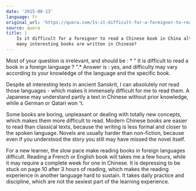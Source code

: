 ```yaml
---
date: '2015-08-13'
language: fr
original_url: 'https://quora.com/Is-it-difficult-for-a-foreigner-to-read-a-Chinese-book-in-China-although-many-interesting-books-are-written-in-Chinese/answer/Clément-Renaud'
source: quora
title: |
    Is it difficult for a foreigner to read a Chinese book in China although
    many interesting books are written in Chinese?
---
```


Most of your question is irrelevant, and should be : * " It is difficult
to read a book in a foreign language ? ".* Answer is : yes, and
difficulty may vary according to your knowledge of the language and the
specific book. 
 
Despite all interesting texts in ancient Sanskrit, I can absolutely not
read those languages - which makes it immensely difficult for me to read
them. A Japanese may understand partly a text in Chinese without prior
knowledge, while a German or Qatari won 't. 
 
Some books are boring, unpleasant or dealing with totally new concepts,
which makes them more difficult to read. Modern Chinese books are easier
to read than classical texts, because the writing is less formal and
closer to the spoken language. Novels are usually harder than
non-fiction, because even if you understood the story you still may have
missed the novel itself. 
 
For a new learner, the slow pace make reading books in foreign languages
difficult. Reading a French or English book will takes me a few hours,
while it may require a complete week for one in Chinese. It is
depressing to be stuck on page 10 after 3 hours of reading, which makes
the reading experience in another language hard to sustain. It takes
daily practice and discipline, which are not the sexiest part of the
learning experience.
